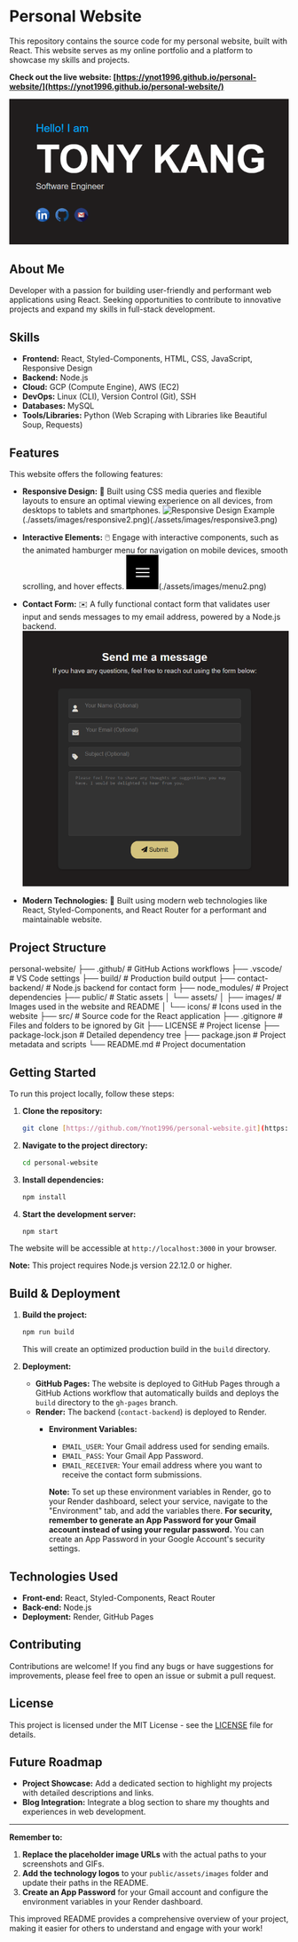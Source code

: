 # Personal Website

This repository contains the source code for my personal website, built with React. This website serves as my online portfolio and a platform to showcase my skills and projects.

**Check out the live website: [https://ynot1996.github.io/personal-website/](https://ynot1996.github.io/personal-website/)**

![Website Screenshot](./assets/images/cover.png)

## About Me

Developer with a passion for building user-friendly and performant web applications using React. 
Seeking opportunities to contribute to innovative projects and expand my skills in full-stack development. 

## Skills

*   **Frontend:** React, Styled-Components, HTML, CSS, JavaScript, Responsive Design
*   **Backend:** Node.js
*   **Cloud:** GCP (Compute Engine), AWS (EC2)
*   **DevOps:** Linux (CLI), Version Control (Git), SSH
*   **Databases:** MySQL
*   **Tools/Libraries:** Python (Web Scraping with Libraries like Beautiful Soup, Requests)

## Features

This website offers the following features:

*   **Responsive Design:** 📱 Built using CSS media queries and flexible layouts to ensure an optimal viewing experience on all devices, from desktops to tablets and smartphones.
    ![Responsive Design Example](./assets/images/responsive1.png)(./assets/images/responsive2.png)(./assets/images/responsive3.png)

*   **Interactive Elements:** 🖱️ Engage with interactive components, such as the animated hamburger menu for navigation on mobile devices, smooth scrolling, and hover effects.
    ![Hamburger Menu Example](./assets/images/menu1.png)(./assets/images/menu2.png)

*   **Contact Form:** ✉️ A fully functional contact form that validates user input and sends messages to my email address, powered by a Node.js backend.
    ![Contact Form Example](./assets/images/contact.png)

*   **Modern Technologies:** 🚀 Built using modern web technologies like React, Styled-Components, and React Router for a performant and maintainable website.

## Project Structure

personal-website/
├── .github/             # GitHub Actions workflows
├── .vscode/             # VS Code settings
├── build/               # Production build output
├── contact-backend/     # Node.js backend for contact form
├── node_modules/        # Project dependencies
├── public/              # Static assets
│   └── assets/
│       ├── images/      # Images used in the website and README
│       └── icons/       # Icons used in the website 
├── src/                 # Source code for the React application
├── .gitignore           # Files and folders to be ignored by Git
├── LICENSE              # Project license
├── package-lock.json    # Detailed dependency tree
├── package.json         # Project metadata and scripts
└── README.md            # Project documentation

## Getting Started

To run this project locally, follow these steps:

1.  **Clone the repository:**

    ```bash
    git clone [https://github.com/Ynot1996/personal-website.git](https://github.com/Ynot1996/personal-website.git)
    ```

2.  **Navigate to the project directory:**

    ```bash
    cd personal-website
    ```

3.  **Install dependencies:**

    ```bash
    npm install
    ```

4.  **Start the development server:**

    ```bash
    npm start
    ```

The website will be accessible at `http://localhost:3000` in your browser.

**Note:** This project requires Node.js version 22.12.0 or higher.

## Build & Deployment

1.  **Build the project:**

    ```bash
    npm run build
    ```

    This will create an optimized production build in the `build` directory.

2.  **Deployment:**
    *   **GitHub Pages:** The website is deployed to GitHub Pages through a GitHub Actions workflow that automatically builds and deploys the `build` directory to the `gh-pages` branch.
    *   **Render:** The backend (`contact-backend`) is deployed to Render.
        *   **Environment Variables:**
            *   `EMAIL_USER`: Your Gmail address used for sending emails.
            *   `EMAIL_PASS`: Your Gmail App Password.
            *   `EMAIL_RECEIVER`: Your email address where you want to receive the contact form submissions.

            **Note:** To set up these environment variables in Render, go to your Render dashboard, select your service, navigate to the "Environment" tab, and add the variables there. **For security, remember to generate an App Password for your Gmail account instead of using your regular password.** You can create an App Password in your Google Account's security settings.

## Technologies Used

* **Front-end:** React, Styled-Components, React Router
* **Back-end:** Node.js
* **Deployment:** Render, GitHub Pages

## Contributing

Contributions are welcome! If you find any bugs or have suggestions for improvements, please feel free to open an issue or submit a pull request.

## License

This project is licensed under the MIT License - see the [LICENSE](LICENSE) file for details.

## Future Roadmap
- **Project Showcase:** Add a dedicated section to highlight my projects with detailed descriptions and links.
- **Blog Integration:** Integrate a blog section to share my thoughts and experiences in web development.

---

**Remember to:**

1.  **Replace the placeholder image URLs** with the actual paths to your screenshots and GIFs.
2.  **Add the technology logos** to your `public/assets/images` folder and update their paths in the README.
3.  **Create an App Password** for your Gmail account and configure the environment variables in your Render dashboard.

This improved README provides a comprehensive overview of your project, making it easier for others to understand and engage with your work!